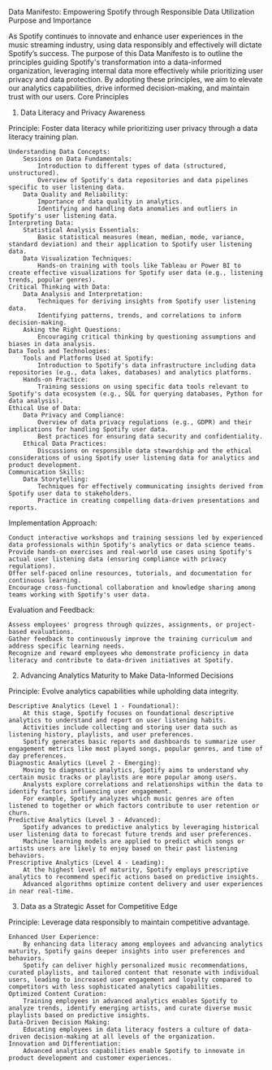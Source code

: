 Data Manifesto: Empowering Spotify through Responsible Data Utilization
Purpose and Importance

As Spotify continues to innovate and enhance user experiences in the music streaming industry, using data responsibly and effectively will dictate Spotify’s success. The purpose of this Data Manifesto is to outline the principles guiding Spotify's transformation into a data-informed organization, leveraging internal data more effectively while prioritizing user privacy and data protection. By adopting these principles, we aim to elevate our analytics capabilities, drive informed decision-making, and maintain trust with our users.
Core Principles
1. Data Literacy and Privacy Awareness

Principle: Foster data literacy while prioritizing user privacy through a data literacy training plan.

    Understanding Data Concepts:
        Sessions on Data Fundamentals:
            Introduction to different types of data (structured, unstructured).
            Overview of Spotify's data repositories and data pipelines specific to user listening data.
        Data Quality and Reliability:
            Importance of data quality in analytics.
            Identifying and handling data anomalies and outliers in Spotify's user listening data.
    Interpreting Data:
        Statistical Analysis Essentials:
            Basic statistical measures (mean, median, mode, variance, standard deviation) and their application to Spotify user listening data.
        Data Visualization Techniques:
            Hands-on training with tools like Tableau or Power BI to create effective visualizations for Spotify user data (e.g., listening trends, popular genres).
    Critical Thinking with Data:
        Data Analysis and Interpretation:
            Techniques for deriving insights from Spotify user listening data.
            Identifying patterns, trends, and correlations to inform decision-making.
        Asking the Right Questions:
            Encouraging critical thinking by questioning assumptions and biases in data analysis.
    Data Tools and Technologies:
        Tools and Platforms Used at Spotify:
            Introduction to Spotify's data infrastructure including data repositories (e.g., data lakes, databases) and analytics platforms.
        Hands-on Practice:
            Training sessions on using specific data tools relevant to Spotify's data ecosystem (e.g., SQL for querying databases, Python for data analysis).
    Ethical Use of Data:
        Data Privacy and Compliance:
            Overview of data privacy regulations (e.g., GDPR) and their implications for handling Spotify user data.
            Best practices for ensuring data security and confidentiality.
        Ethical Data Practices:
            Discussions on responsible data stewardship and the ethical considerations of using Spotify user listening data for analytics and product development.
    Communication Skills:
        Data Storytelling:
            Techniques for effectively communicating insights derived from Spotify user data to stakeholders.
            Practice in creating compelling data-driven presentations and reports.

Implementation Approach:

    Conduct interactive workshops and training sessions led by experienced data professionals within Spotify's analytics or data science teams.
    Provide hands-on exercises and real-world use cases using Spotify's actual user listening data (ensuring compliance with privacy regulations).
    Offer self-paced online resources, tutorials, and documentation for continuous learning.
    Encourage cross-functional collaboration and knowledge sharing among teams working with Spotify's user data.

Evaluation and Feedback:

    Assess employees' progress through quizzes, assignments, or project-based evaluations.
    Gather feedback to continuously improve the training curriculum and address specific learning needs.
    Recognize and reward employees who demonstrate proficiency in data literacy and contribute to data-driven initiatives at Spotify.

2. Advancing Analytics Maturity to Make Data-Informed Decisions

Principle: Evolve analytics capabilities while upholding data integrity.

    Descriptive Analytics (Level 1 - Foundational):
        At this stage, Spotify focuses on foundational descriptive analytics to understand and report on user listening habits.
        Activities include collecting and storing user data such as listening history, playlists, and user preferences.
        Spotify generates basic reports and dashboards to summarize user engagement metrics like most played songs, popular genres, and time of day preferences.
    Diagnostic Analytics (Level 2 - Emerging):
        Moving to diagnostic analytics, Spotify aims to understand why certain music tracks or playlists are more popular among users.
        Analysts explore correlations and relationships within the data to identify factors influencing user engagement.
        For example, Spotify analyzes which music genres are often listened to together or which factors contribute to user retention or churn.
    Predictive Analytics (Level 3 - Advanced):
        Spotify advances to predictive analytics by leveraging historical user listening data to forecast future trends and user preferences.
        Machine learning models are applied to predict which songs or artists users are likely to enjoy based on their past listening behaviors.
    Prescriptive Analytics (Level 4 - Leading):
        At the highest level of maturity, Spotify employs prescriptive analytics to recommend specific actions based on predictive insights.
        Advanced algorithms optimize content delivery and user experiences in near real-time.

3. Data as a Strategic Asset for Competitive Edge

Principle: Leverage data responsibly to maintain competitive advantage.

    Enhanced User Experience:
        By enhancing data literacy among employees and advancing analytics maturity, Spotify gains deeper insights into user preferences and behaviors.
        Spotify can deliver highly personalized music recommendations, curated playlists, and tailored content that resonate with individual users, leading to increased user engagement and loyalty compared to competitors with less sophisticated analytics capabilities.
    Optimized Content Curation:
        Training employees in advanced analytics enables Spotify to analyze trends, identify emerging artists, and curate diverse music playlists based on predictive insights.
    Data-Driven Decision Making:
        Educating employees in data literacy fosters a culture of data-driven decision-making at all levels of the organization.
    Innovation and Differentiation:
        Advanced analytics capabilities enable Spotify to innovate in product development and customer experiences.
